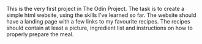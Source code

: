 This is the very first project in The Odin Project. The task is to create a simple html website, using the skills I've learned so far. 
The website should have a landing page with a few links to my favourite recipes. 
The recipes should contain at least a picture, ingredient list and instructions on how to properly prepare the meal.